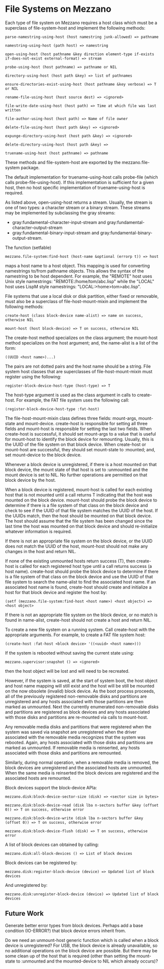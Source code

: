 <!--- -*- eval: (auto-fill-mode 1); eval: (flyspell-mode 1); -*- --->

# File Systems on Mezzano

Each type of file system on Mezzano requires a host class which must
be a superclass of file-system-host and implement the following
methods:

    parse-namestring-using-host (host namestring junk-allowed) => pathname

    namestring-using-host (path host) => namestring

    open-using-host (host pathname &key direction element-type if-exists if-does-not-exist external-format) => stream

    probe-using-host (host pathname) => pathname or NIL

    directory-using-host (host path &key) => list of pathnames

    ensure-directories-exist-using-host (host pathname &key verbose) => T or NIL

    rename-file-using-host (host source dest) => <ignored>

    file-write-date-using-host (host path) => Time at which file was last written

    file-author-using-host (host path) => Name of file owner

    delete-file-using-host (host path &key) => <ignored>

    expunge-directory-using-host (host path &key) => <ignored>

    delete-directory-using-host (host path &key) =>

    truename-using-host (host pathname) => pathname

These methods and file-system-host are exported by the
mezzano.file-system package.

The default implementation for truename-using-host calls probe-file
(which calls probe-file-using-host). If this implementation is
sufficient for a given host, then no host specific implementation of
truename-using-host is required.

As listed above, open-using-host returns a stream. Usually, the
stream is one of two types: a character stream or a binary
stream. These streams may be implemented by subclassing the gray streams:

  * gray:fundamental-character-input-stream and gray:fundamental-character-output-stream
  * gray:fundamental-binary-input-stream and gray:fundamental-binary-output-stream.

The function (setfable)

    mezzano.file-system:find-host (host-name &optional (errorp t)) => host

maps a host name to a host object. This mapping is used for converting
namestrings to/from pathname objects.  This allows the syntax of the
namestring to be host dependent. For example, the "REMOTE" host uses
Unix style namestrings: "REMOTE:/home/tom/abc.lisp" while the "LOCAL"
host uses LispM style namestrings: "LOCAL:>home>tom>abc.lisp".

File systems that use a local disk or disk partition, either fixed or
removable, must also be a superclass of file-host-mount-mixin and
implement the following methods:

    create-host (class block-device name-alist) => name on success, otherwise NIL

    mount-host (host block-device) => T on success, otherwise NIL

The create-host method specializes on the class argument; the
mount-host method specializes on the host argument; and, the
name-alist is a list of the form:

    ((UUID <host name>)...)

The pairs are not dotted pairs and the host name should be a
string. File system host classes that are superclasses of
file-host-mount-mixin must register using the following:

    register-block-device-host-type (host-type) => T

The host-type argument is used as the class argument in calls to
create-host. For example, the FAT file system uses the following call:

    (register-block-device-host-type :fat-host)

The file-host-mount-mixin class defines three fields: mount-args,
mount-state and mount-device. create-host is responsible for setting
all three fields and mount-host is responsible for setting the last
two fields. When create-host is successful, it should set mount-args
to a value that is useful for mount-host to identify the block device
for remounting. Usually, this is the UUID of the file system on that
block device. When create-host or mount-host are successful, they
should set mount-state to :mounted; and, set mount-device to the block
device.

Whenever a block device is unregistered, if there is a host mounted on
that block device, the mount state of that host is set to :unmounted
and the mount device is set to NIL. No further operations are
permitted on that block device by the host.

When a block device is registered, mount-host is called for each
existing host that is not mounted until a call returns T indicating
that the host was mounted on the block device.  mount-host should
probe the block device to determine if there is a file system of that
class on the block device and check to see if the UUID of that file
system matches the UUID of the host. If the UUIDs match, then the host
should be mounted on that block device. The host should assume that
the file system has been changed since the last time the host was
mounted on that block device and should re-initialize whatever
information is required.

If there is not an appropriate file system on the block device, or the
UUID does not match the UUID of the host, mount-host should not make
any changes in the host and return NIL.

If none of the existing unmounted hosts return success (T), then
create-host is called for each registered host type until a call
returns success (a host name). create-host should probe the block
device to determine if there is a file system of that class on the
block device and use the UUID of that file system to search the
name-alist to find the associated host name. If an associated host
name is found, create-host should create and initialize a host for
that block device and register the host by:

    (setf (mezzano.file-system:find-host <host name>) <host object>) => <host object>

If there is not an appropriate file system on the block device, or no
match is found in name-alist, create-host should not create a host and
return NIL.

To create a new file system on a running system. Call create-host with
the appropriate arguments. For example, to create a FAT file system host:

    (create-host :fat-host <block device> '((<uuid> <host name>)))

If the system is rebooted without saving the current state using:

    mezzano.supervisor:snapshot () => <ignored>

then the host object will be lost and will need to be recreated.

However, if the system is saved, at the start of system boot, the host
object and host name mapping will still exist and the host will be
still be mounted on the now obsolete (invalid) block device.  As the
boot process proceeds, all of the previously registered non-removable
disks and partitions are unregistered and any hosts associated with
those partitions are then marked as unmounted.  Next the currently
enumerated non-removable disks and partitions are registered as block
devices and any hosts associated with those disks and partitions are
re-mounted via calls to mount-host.

Any removable media disks and partitions that were registered when the
system was saved via snapshot are unregistered when the driver
associated with the removable media recognizes that the system was
rebooted. Again, any hosts associated with those disks and partitions
are marked as unmounted. If removable media is reinserted, any hosts
associated with those disks and partitions are remounted.

Similarly, during normal operation, when a removable media is removed,
the block devices are unregistered and the associated hosts are
unmounted. When the same media is reinserted the block devices are
registered and the associated hosts are remounted.

Block devices support the block-device APIa:

    mezzano.disk:block-device-sector-size (disk) => <sector size in bytes>

    mezzano.disk:block-device-read (disk lba n-sectors buffer &key (offset 0)) => T on success, otherwise error

    mezzano.disk:block-device-write (disk lba n-sectors buffer &key (offset 0)) => T on success, otherwise error

    mezzano.disk:block-device-flush (disk) => T on success, otherwise error

A list of block devices can obtained by calling:

    mezzano.disk:all-block-devices () => List of block devices

Block devices can be registered by:

    mezzano.disk:register-block-device (device) => Updated list of block devices

And unregistered by:

    mezzano.disk:unregister-block-device (device) => Updated list of block devices

## Future Work

Generate better error types from block devices. Perhaps add a base
condition (IO-ERROR?) that block device errors inherit from.

Do we need an unmount-host generic function which is called when a
block device is unregistered? For USB, the block device is already
unavailable, so no additional operations on the block device are
possible. But there may be some clean up of the host that is required
(other than setting the mount-state to :unmounted and the
mounted-device to NIL which already occurs)?
